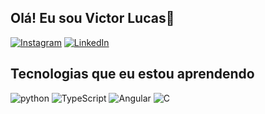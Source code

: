 ## Olá! Eu sou Victor Lucas🎲
[![Instagram](https://img.shields.io/badge/Instagram-E4405F?style=for-the-badge&logo=instagram&logoColor=white)](https://www.instagram.com/arantesvictorl/)
[![LinkedIn](https://img.shields.io/badge/LinkedIn-0077B5?style=for-the-badge&logo=linkedin&logoColor=white)](https://www.linkedin.com/in/victor-lucas-sousa-arantes-952469240/)

## Tecnologias que eu estou aprendendo
![python](https://img.shields.io/badge/Python-3776AB?style=for-the-badge&logo=python&logoColor=white)
![TypeScript](https://img.shields.io/badge/typescript-%23007ACC.svg?style=for-the-badge&logo=typescript&logoColor=white)
![Angular](https://img.shields.io/badge/angular-%23DD0031.svg?style=for-the-badge&logo=angular&logoColor=white)
![C](https://img.shields.io/badge/c-%2300599C.svg?style=for-the-badge&logo=c&logoColor=white)
